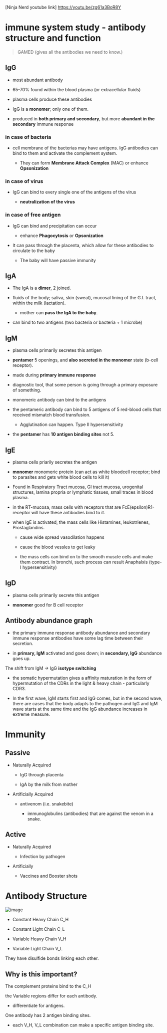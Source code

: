 [Ninja Nerd youtube link] https://youtu.be/zg61a3BoR8Y

# immune system study - antibody structure and function

> GAMED (gives all the antibodies we need to know.)

## IgG

- most abundant antibody

- 65-70% found within the blood plasma (or extracellular fluids)

- plasma cells produce these antibodies

- IgG is a **monomer**; only one of them.

- produced in **both primary and secondary**, but more **abundant in the secondary** immune response

### in case of bacteria

- cell membrane of the bacterias may have antigens. IgG antibodies can bind to them and activate the complement system.

    - They can form **Membrane Attack Complex** (MAC) or enhance **Opsonization**

### in case of virus

- IgG can bind to every single one of the antigens of the virus

    - **neutralization of the virus**

### in case of free antigen

- IgG can bind and precipitation can occur

    - enhance **Phagocytosis** or **Opsonization**

- It can pass through the placenta, which allow for these antibodies to circulate to the baby

    - The baby will have passive immunity

## IgA

- The IgA is a **dimer**, 2 joined.

- fluids of the body; saliva, skin (sweat), mucosal lining of the G.I. tract, within the milk (lactation).

    - mother can **pass the IgA to the baby**.

- can bind to two antigens (two bacteria or bacteria + 1 microbe)

## IgM

- plasma cells primarily secretes this antigen

- **pentamer** 5 openings, and **also secreted in the monomer** state (b-cell receptor).

- made during **primary immune response**

- diagnostic tool, that some person is going through a primary exposure of something.

- monomeric antibody can bind to the antigens

- the pentameric antibody can bind to 5 antigens of 5 red-blood cells that received mismatch blood transfusion.

    - Agglutination can happen. Type II hypersensitivity

- the **pentamer** has  **10 antigen binding sites** not 5.

## IgE

- plasma cells priarily secretes the antigen

- **monomer** monomeric protein (can act as white bloodcell receptor; bind to parasites and gets white blood cells to kill it)

- Found in Respiratory Tract mucosa, GI tract mucosa, urogenital structures, lamina propria or lymphatic tissues, small traces in blood plasma.

- in the RT-mucosa, mass cells with receptors that are FcE(epsilon)R1-receptor will have these antibodies bind to it.

- when IgE is activated, the mass cells like Histamines, leukotrienes, Prostaglandins.

    - cause wide spread vasodilation happens 

    - cause the blood vessles to get leaky

    - the mass cells can bind on to the smooth muscle cells and make them contract. In bronchi, such process can result Anaphalxis (type-I hypersensitivity)

## IgD

- plasma cells primarily secrete this antigen

- **monomer** good for B cell receptor


## Antibody abundance graph

- the primary immune response antibody abundance and secondary immune response antibodies have some lag time between their secretion.

- in **primary, IgM** activated and goes down; in **secondary, IgG** abundance goes up.

The shift from IgM -> IgG **isotype switching**

- the somatic hypermutation gives a affinity maturation in the form of hypermutation of the CDRs in the light & heavy chain - particularly CDR3.

- In the first wave, IgM starts first and IgG comes, but in the second wave, there are cases that the body adapts to the pathogen and IgG and IgM wave starts at the same time and the IgG abundance increases in extreme measure.


# Immunity
## Passive

- Naturally Acquired

    - IgG through placenta

    - IgA by the milk from mother

- Artificially Acquired

    - antivenom (i.e. snakebite)

        - immunoglobulins (antibodies) that are against the venom in a snake.

## Active

- Naturally Acquired

    - Infection by pathogen

- Artificially 

    - Vaccines and Booster shots

# Antibody Structure
![image](http://microbiologyinfo.com/wp-content/uploads/2015/05/Structure-of-Antibody2.jpg)

- Constant Heavy Chain C_H

- Constant Light Chain C_L

- Variable Heavy Chain V_H

- Variable Light Chain V_L

They have disulfide bonds linking each other.

## Why is this important?

The complement proteins bind to the C_H

the Variable regions differ for each antibody.

- differentiate for antigens.

One antibody has 2 antigen binding sites.

- each V_H, V_L combination can make a specific antigen binding site.
